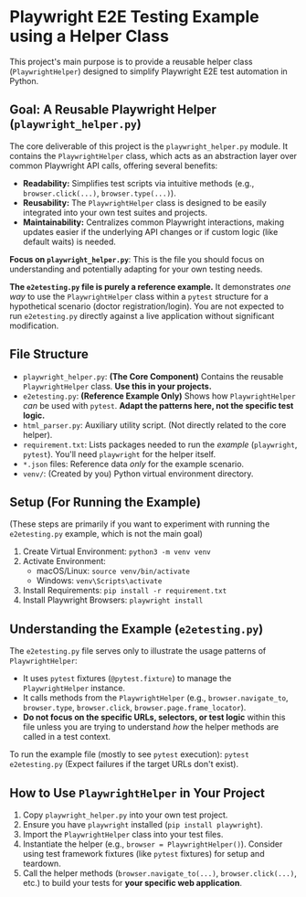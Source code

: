 # Playwright E2E Testing Example using a Helper Class

This project's main purpose is to provide a reusable helper class (`PlaywrightHelper`) designed to simplify Playwright E2E test automation in Python.

## Goal: A Reusable Playwright Helper (`playwright_helper.py`)

The core deliverable of this project is the `playwright_helper.py` module. It contains the `PlaywrightHelper` class, which acts as an abstraction layer over common Playwright API calls, offering several benefits:

- **Readability:** Simplifies test scripts via intuitive methods (e.g., `browser.click(...)`, `browser.type(...)`).
- **Reusability:** The `PlaywrightHelper` class is designed to be easily integrated into your own test suites and projects.
- **Maintainability:** Centralizes common Playwright interactions, making updates easier if the underlying API changes or if custom logic (like default waits) is needed.

**Focus on `playwright_helper.py`**: This is the file you should focus on understanding and potentially adapting for your own testing needs.

**The `e2etesting.py` file is purely a reference example.** It demonstrates _one way_ to use the `PlaywrightHelper` class within a `pytest` structure for a hypothetical scenario (doctor registration/login). You are not expected to run `e2etesting.py` directly against a live application without significant modification.

## File Structure

- `playwright_helper.py`: **(The Core Component)** Contains the reusable `PlaywrightHelper` class. **Use this in your projects.**
- `e2etesting.py`: **(Reference Example Only)** Shows how `PlaywrightHelper` _can_ be used with `pytest`. **Adapt the patterns here, not the specific test logic.**
- `html_parser.py`: Auxiliary utility script. (Not directly related to the core helper).
- `requirement.txt`: Lists packages needed to run the _example_ (`playwright`, `pytest`). You'll need `playwright` for the helper itself.
- `*.json` files: Reference data _only_ for the example scenario.
- `venv/`: (Created by you) Python virtual environment directory.

## Setup (For Running the Example)

(These steps are primarily if you want to experiment with running the `e2etesting.py` example, which is not the main goal)

1.  Create Virtual Environment: `python3 -m venv venv`
2.  Activate Environment:
    - macOS/Linux: `source venv/bin/activate`
    - Windows: `venv\Scripts\activate`
3.  Install Requirements: `pip install -r requirement.txt`
4.  Install Playwright Browsers: `playwright install`

## Understanding the Example (`e2etesting.py`)

The `e2etesting.py` file serves only to illustrate the usage patterns of `PlaywrightHelper`:

- It uses `pytest` fixtures (`@pytest.fixture`) to manage the `PlaywrightHelper` instance.
- It calls methods from the `PlaywrightHelper` (e.g., `browser.navigate_to`, `browser.type`, `browser.click`, `browser.page.frame_locator`).
- **Do not focus on the specific URLs, selectors, or test logic** within this file unless you are trying to understand _how_ the helper methods are called in a test context.

To run the example file (mostly to see `pytest` execution): `pytest e2etesting.py` (Expect failures if the target URLs don't exist).

## How to Use `PlaywrightHelper` in Your Project

1.  Copy `playwright_helper.py` into your own test project.
2.  Ensure you have `playwright` installed (`pip install playwright`).
3.  Import the `PlaywrightHelper` class into your test files.
4.  Instantiate the helper (e.g., `browser = PlaywrightHelper()`). Consider using test framework fixtures (like `pytest` fixtures) for setup and teardown.
5.  Call the helper methods (`browser.navigate_to(...)`, `browser.click(...)`, etc.) to build your tests for **your specific web application**.
